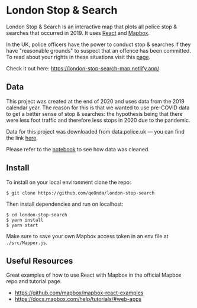 # London Stop & Search
London Stop & Search is an interactive map that plots all police stop & searches that occurred in 2019. It uses [React](https://reactjs.org/) and [Mapbox](https://www.mapbox.com/).  

In the UK, police officers have the power to conduct stop & searches if they have "reasonable grounds" to suspect that an offence has been committed. To read about your rights in these situations visit this [page](https://www.libertyhumanrights.org.uk/advice_information/stop-and-search/).  

Check it out here: https://london-stop-search-map.netlify.app/

## Data
This project was created at the end of 2020 and uses data from the 2019 calendar year. The reason for this is that we wanted to use pre-COVID data to get a better sense of stop & searches: the hypothesis being that there were less foot traffic and therefore less stops in 2020 due to the pandemic.

Data for this project was downloaded from data.police.uk &mdash; you can find the link [here](https://data.police.uk/data/).  

Please refer to the [notebook](data_clean.ipynb) to see how data was cleaned. 

## Install 
To install on your local environment clone the repo:
```
$ git clone https://github.com/qeOnda/london-stop-search
```
Then install dependencies and run on localhost: 
```
$ cd london-stop-search
$ yarn install
$ yarn start
```
Make sure to save your own Mapbox access token in an env file at `./src/Mapper.js`. 

## Useful Resources
Great examples of how to use React with Mapbox in the official Mapbox repo and tutorial page.  
* https://github.com/mapbox/mapbox-react-examples  
* https://docs.mapbox.com/help/tutorials/#web-apps









